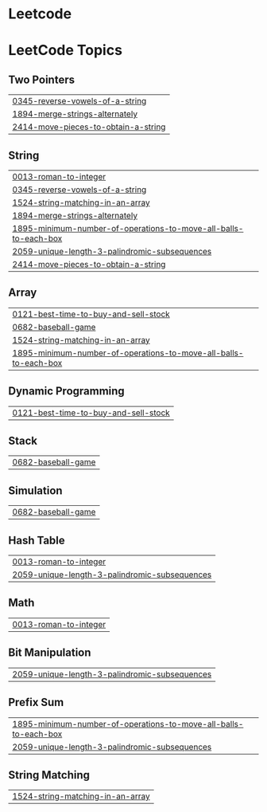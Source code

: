 # Leetcode
<!---LeetCode Topics Start-->
# LeetCode Topics
## Two Pointers
|  |
| ------- |
| [0345-reverse-vowels-of-a-string](https://github.com/jainpriyanshu77/Leetcode/tree/master/0345-reverse-vowels-of-a-string) |
| [1894-merge-strings-alternately](https://github.com/jainpriyanshu77/Leetcode/tree/master/1894-merge-strings-alternately) |
| [2414-move-pieces-to-obtain-a-string](https://github.com/jainpriyanshu77/Leetcode/tree/master/2414-move-pieces-to-obtain-a-string) |
## String
|  |
| ------- |
| [0013-roman-to-integer](https://github.com/jainpriyanshu77/Leetcode/tree/master/0013-roman-to-integer) |
| [0345-reverse-vowels-of-a-string](https://github.com/jainpriyanshu77/Leetcode/tree/master/0345-reverse-vowels-of-a-string) |
| [1524-string-matching-in-an-array](https://github.com/jainpriyanshu77/Leetcode/tree/master/1524-string-matching-in-an-array) |
| [1894-merge-strings-alternately](https://github.com/jainpriyanshu77/Leetcode/tree/master/1894-merge-strings-alternately) |
| [1895-minimum-number-of-operations-to-move-all-balls-to-each-box](https://github.com/jainpriyanshu77/Leetcode/tree/master/1895-minimum-number-of-operations-to-move-all-balls-to-each-box) |
| [2059-unique-length-3-palindromic-subsequences](https://github.com/jainpriyanshu77/Leetcode/tree/master/2059-unique-length-3-palindromic-subsequences) |
| [2414-move-pieces-to-obtain-a-string](https://github.com/jainpriyanshu77/Leetcode/tree/master/2414-move-pieces-to-obtain-a-string) |
## Array
|  |
| ------- |
| [0121-best-time-to-buy-and-sell-stock](https://github.com/jainpriyanshu77/Leetcode/tree/master/0121-best-time-to-buy-and-sell-stock) |
| [0682-baseball-game](https://github.com/jainpriyanshu77/Leetcode/tree/master/0682-baseball-game) |
| [1524-string-matching-in-an-array](https://github.com/jainpriyanshu77/Leetcode/tree/master/1524-string-matching-in-an-array) |
| [1895-minimum-number-of-operations-to-move-all-balls-to-each-box](https://github.com/jainpriyanshu77/Leetcode/tree/master/1895-minimum-number-of-operations-to-move-all-balls-to-each-box) |
## Dynamic Programming
|  |
| ------- |
| [0121-best-time-to-buy-and-sell-stock](https://github.com/jainpriyanshu77/Leetcode/tree/master/0121-best-time-to-buy-and-sell-stock) |
## Stack
|  |
| ------- |
| [0682-baseball-game](https://github.com/jainpriyanshu77/Leetcode/tree/master/0682-baseball-game) |
## Simulation
|  |
| ------- |
| [0682-baseball-game](https://github.com/jainpriyanshu77/Leetcode/tree/master/0682-baseball-game) |
## Hash Table
|  |
| ------- |
| [0013-roman-to-integer](https://github.com/jainpriyanshu77/Leetcode/tree/master/0013-roman-to-integer) |
| [2059-unique-length-3-palindromic-subsequences](https://github.com/jainpriyanshu77/Leetcode/tree/master/2059-unique-length-3-palindromic-subsequences) |
## Math
|  |
| ------- |
| [0013-roman-to-integer](https://github.com/jainpriyanshu77/Leetcode/tree/master/0013-roman-to-integer) |
## Bit Manipulation
|  |
| ------- |
| [2059-unique-length-3-palindromic-subsequences](https://github.com/jainpriyanshu77/Leetcode/tree/master/2059-unique-length-3-palindromic-subsequences) |
## Prefix Sum
|  |
| ------- |
| [1895-minimum-number-of-operations-to-move-all-balls-to-each-box](https://github.com/jainpriyanshu77/Leetcode/tree/master/1895-minimum-number-of-operations-to-move-all-balls-to-each-box) |
| [2059-unique-length-3-palindromic-subsequences](https://github.com/jainpriyanshu77/Leetcode/tree/master/2059-unique-length-3-palindromic-subsequences) |
## String Matching
|  |
| ------- |
| [1524-string-matching-in-an-array](https://github.com/jainpriyanshu77/Leetcode/tree/master/1524-string-matching-in-an-array) |
<!---LeetCode Topics End-->